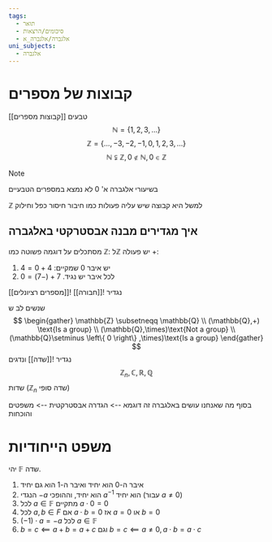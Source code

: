 ```yaml
---
tags:
  - תואר
  - סיכומים/הרצאות
  - אלגברה/אלגברה_א
uni_subjects:
  - אלגברה
---
```

# קבוצות של מספרים
[[קבוצות מספרים]]
טבעים
$$
\mathbb{N}=\left\{ 1,2,3,\dots \right\} 
$$
$$
\mathbb{Z}=\left\{ \ldots,-3,-2,-1,0,1,2,3,\dots \right\} 
$$
$$
\mathbb{N} \subsetneqq \mathbb{Z}, 0 \not\in \mathbb{N}, 0 \in \mathbb{Z}
$$
>[!NOTE]
>בשיעורי אלגברה א' 0 לא נמצא במספרים הטבעיים


$\mathbb{Z}$ למשל היא קבוצה שיש עליה פעולות כמו חיבור חיסור כפל וחילוק
## איך מגדירים מבנה אבסטרקטי באלגברה
מסתכלים על דוגמה פשוטה כמו $\mathbb{Z}$:
ל$\mathbb{Z}$ יש פעולה +:
1. יש איבר 0 שמקיים: $4+0=4$
2. לכל איבר יש נגיד. $7+(-7)=0$

נגדיר ![[חבורה]]
![[מספרים רציונלים]]

שנשים לב ש
$$
\begin{gather}
\mathbb{Z} \subsetneqq \mathbb{Q} \\
(\mathbb{Q},+) \text{Is a group} \\
(\mathbb{Q},\times)\text{Not a group} \\
(\mathbb{Q}\setminus \left\{ 0 \right\} ,\times)\text{Is a group}
\end{gather}
$$
נגדיר ![[שדה]]
ונדגים
$$
\mathbb{Z}_{n},\mathbb{C},\mathbb{R},\mathbb{Q}
$$
שדות ($\mathbb{Z}_{n}$ שדה סופי)


בסוף מה שאנחנו עושים באלגברה זה
דוגמא --> הגדרה אבסטרקטית --> משפטים והוכחות

# משפט הייחודיות
יהי $\mathbb{F}$ שדה.
1. איבר ה-0 הוא יחיד ואיבר ה-1 הוא גם יחיד
2. הנגדי $-a$ הוא יחיד, וההופכי $a^{-1}$ הוא יחיד (עבור $a\neq 0$)
3. לכל $a \in \mathbb{F}$ מתקיים $a\cdot 0= 0$
4. לכל $a,b \in F$ אם $a\cdot b = 0$ אז $a = 0$ או $b = 0$
5. $\left( -1 \right) \cdot a = -a$ לכל $a \in \mathbb{F}$
6. $b=c\impliedby a+b=a+c$ 
וגם $b=c \impliedby a \neq0, a \cdot b = a \cdot c$